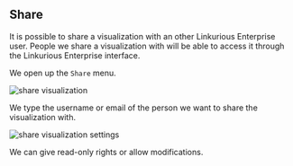 ## Share

It is possible to share a visualization with an other Linkurious Enterprise user. People we share a visualization with will be able to access it through the Linkurious Enterprise interface.

We open up the ```Share``` menu.

![share visualization](https://dl.dropboxusercontent.com/s/4ah2cjt29xfhz27/115.png?dl=0)

We type the username or email of the person we want to share the visualization with.

![share visualization settings](https://dl.dropboxusercontent.com/s/2r4lkwx8y600kid/116.png?dl=0)

We can give read-only rights or allow modifications.
